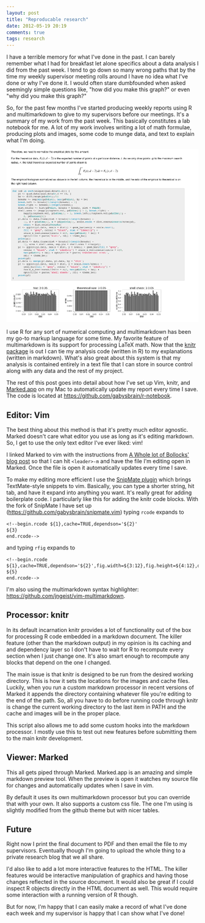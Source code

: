 ```yaml
---
layout: post
title: "Reproducable research"
date: 2012-05-19 20:19
comments: true
tags: research
---
```


I have a terrible memory for what I've done in the past.  I can barely
remember what I had for breakfast let alone specifics about a data analysis I
did from the past week.  I tend to go down so many wrong paths that by the
time my weekly supervisor meeting rolls around I have no idea what I've done
or why I've done it.  I would often stare dumbfounded when asked seemingly
simple questions like, "how did you make this graph?" or even
"why did you make this graph?"

So, for the past few months I've started producing weekly reports using R and
multimarkdown to give to my supervisors before our meetings.  It's a summary
of my work from the past week.  This basically constitutes a lab notebook for
me.  A lot of my work involves writing a lot of math formulae, producing plots
and images, some code to munge data, and text to explain what I'm doing.

<!--more-->

![preview image](/images/notebook-preview.png)

I use R for any sort of numerical computing and multimarkdown has been my
go-to markup language for some time.  My favorite feature of multimarkdown is
its support for processing LaTeX math.  Now that the
[knitr package](http://yihui.name/knitr/) is out I
can tie my analysis code (written in R) to my explanations (written in
markdown).  What's also great about this system is that my analysis is
contained entirely in a text file that I can store in source control along
with any data and the rest of my project.  

The rest of this post goes into detail about how I've set up Vim, knitr, and
[Marked.app](http://markedapp.com/) on my Mac to automatically update my
report every time I save.  The code is located at
<https://github.com/gabysbrain/r-notebook>.

## Editor: Vim

The best thing about this method is that it's pretty much editor agnostic.
Marked doesn't care what editor you use as long as it's editing markdown.
So, I get to use the only text editor I've ever liked: vim!

I linked Marked to vim with the instructions from
[A Whole lot of Bollocks' blog post](http://captainbollocks.tumblr.com/post/9858989188/linking-macvim-and-marked-app)
so that I can hit `<leader>-m` and have the file I'm editing open in Marked.
Once the file is open it automatically updates every time I save.

To make my editing more efficient I use the
[SnipMate plugin](http://www.vim.org/scripts/script.php?script_id=2540)
which brings TextMate-style snippets to vim.  Basically, you can type a shorter
string, hit tab, and have it expand into anything you want.  It's really great
for adding boilerplate code.  I particularly like this for adding the knitr
code blocks.  With the fork of SnipMate I have set up
(<https://github.com/gabysbrain/snipmate.vim>) typing `rcode` expands to

```
<!--begin.rcode ${1},cache=TRUE,dependson='${2}'
${3}
end.rcode-->
```

and typing `rfig` expands to

```
<!--begin.rcode ${1},cache=TRUE,dependson='${2}',fig.width=${3:12},fig.height=${4:12},dev='png'
${5}
end.rcode-->
```

I'm also using the multimarkdown syntax highlighter:
<https://github.com/jngeist/vim-multimarkdown>.

## Processor: knitr

In its default incarnation knitr provides a lot of functionality out of the
box for processing R code embedded in a markdown document.  The killer feature
(other than the markdown output) in my opinion is its caching and and
dependency layer so I don't have to wait for R to recompute every section when
I just change one. It's also smart enough to recompute any blocks that depend
on the one I changed.

The main issue is that knitr is designed to be run from the desired working
directory. This is how it sets the locations for the images and cache files.
Luckily, when you run a custom markdown processor in recent versions of Marked
it appends the directory containing whatever file you're editing to the end of
the path. So, all you have to do before running code through knitr is change
the current working directory to the last item in PATH and the cache and
images will be in the proper place.  

This script also allows me to add some custom hooks into the markdown
processor. I mostly use this to test out new features before submitting them
to the main knitr development.

## Viewer: Marked

This all gets piped through Marked.  Marked.app is an amazing and simple
markdown preview tool. When the preview is open it watches my source file for
changes and automatically updates when I save in vim.

By default it uses its own multimarkdown processor but you can override that
with your own.  It also supports a custom css file. The one I'm using is
slightly modified from the github theme but with nicer tables.

## Future

Right now I print the final document to PDF and then email the file to my
supervisors.  Eventually though I'm going to upload the whole thing to a
private research blog that we all share.

I'd also like to add a lot more interactive features to the HTML. The killer
features would be interactive manipulation of graphics and having those
changes reflected in the source document.  It would also be great if I could
inspect R objects directly in the HTML document as well.  This would
require some interaction with a running version of R though.

But for now, I'm happy that I can easily make a record of what I've done
each week and my supervisor is happy that I can show what I've done!
